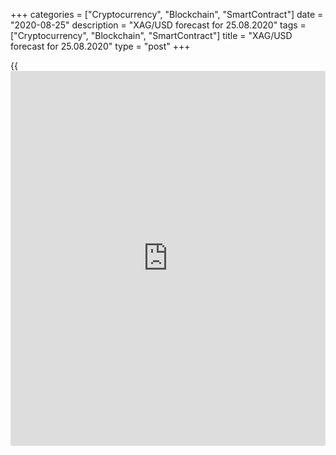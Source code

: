 +++
categories = ["Cryptocurrency", "Blockchain", "SmartContract"]
date = "2020-08-25"
description = "XAG/USD forecast for 25.08.2020"
tags = ["Cryptocurrency", "Blockchain", "SmartContract"]
title = "XAG/USD forecast for 25.08.2020"
type = "post"
+++

{{<iframe id="large-banner" src="https://www.bounty.group/#slide=14.0" width="100%" height="600" scrolling="no" style="border: 0px solid rgb(216, 221, 230); border-radius: 3px;">}}

August 25, 2020

August 25, 2020

XAG/USD forecast: Silver is against vaccinesDmitri Demidenko

## Fundamental silver price forecast for today

### Open the XAG/USD positions according to outcomes of Jerome Powell’s
speech in Jackson Hole

Silver, having reached the targets at $27.5 and $28.5 indicated in
[July][1], crashed down. However, silver has risen in value a little
finally. The major downside drivers for silver were the growth of the
Treasury yields and the minutes of the FOMC meeting, where the officials
announced that the Fed does not need to control the yield curve. The
decline in the Treasury real yields has been the main [XAG/USD][2]
growth driver in 2020. If the Fed doesn’t control the yield rise, the
precious metals sector will be weighed on.

The primary reasons for the increase in the Treasury yield are the US
economic recovery, easing of the geopolitical tensions, the expansion of
the US budget deficit, and the US national debt. However, Donald plans
to fast-track getting the experimental vaccine from the UK. Furthermore,
Washington recognizes Beijing’s efforts to comply with the phase-one
trade deal commitments. These factors suggest some optimism about the US
GDP outlook, setting the [XAG/USD][2] bulls back.

But still, the growth of the Treasury yields and a less dovish tone of
the minutes of the FOMC July meeting have pressed on gold stronger than
on the silver. The gold/silver ratio has contracted to 72, which
supports the strategy of buying the [XAG/USD][2] and selling the
[XAU/USD][3] at the same time suggested in the [previous analytics][1].
The [historical](https://www.fintechee.com/services/historical-data-for-forex/) value of the indicator is 69. Commerzbank believes that
silver is not much undervalued compared to gold. The bank says the
significant reasons for a drop in the G/S ratio is the substantially
strong demand for the silver [ETF](https://www.fixpro.org/post/etf-liquidity/)s.

###  **Dynamics of capital inflows into gold and silver [ETF](https://www.fixpro.org/post/etf-liquidity/)s**

![LiteForex: XAG/USD forecast for 25.08.2020][4]

 _Source_ _: Wall Street Journal_

There is severe selling pressure in the precious metal market. It
results from Donald Trump’s willingness to win the presidential election
by demonstrating his efficiency in the US-China relations, the fight
against the pandemic, and in the US stock market rally. The Fed’s
unwillingness to control the Treasury yield curve is also a bearish
factor for precious metals. Nevertheless, the polls show that Joe Biden
leads over Donald Trump. If Biden becomes the president, the silver
bulls will be supported. The Democrat won’t attack China as aggressively
as the current US president, which is likely to widen the US foreign
trade deficit. The expansion of the US twin deficit is a bearish factor
for the greenback.

### Dynamics of the US twin deficit and USD

![LiteForex: XAG/USD forecast for 25.08.2020][5]

 _Source_ _: Nordea Markets_

Remarkably, the [XAG/USD][2] bulls can be supported in the short run by
Jerome Powell’s speech in Jackson Hole. According to TD Securities, the
US central banker is going to announce the Fed’s plans for average
inflation targeting, which means to put up with the inflation rise above
2%. Nordea Markets believes that it makes no sense without the control
of the yield curve, so the Fed should bring this idea back sooner or
later. Therefore, a pleasant surprise from the Fed could resume the
silver rally, if the price breaks out the resistances at $27.25 and
$27.75. Otherwise, the [XAG/USD][2] is likely to roll down to 25.75 and
24.35.

* * *

P.S. Did you like my article? Share it in social networks: it will be
the best “thank you" :)

Ask me questions and comment below. I’ll be glad to answer your
questions and give necessary explanations.

 **Useful links:**

  * I recommend trying to trade with a reliable broker [here][6]. The system allows you to trade by yourself or copy successful traders from all across the globe.
  * Use my promo-code BLOG for getting deposit bonus 50% on LiteForex platform. Just enter this code in the appropriate field while [depositing][7] your trading account.
  * Telegram channel with high-quality analytics, Forex reviews, training articles, and other useful things for traders <t.me/liteforex>



## Price chart of XAGUSD in real time mode

![XAG/USD forecast: Silver is against vaccines][8]

The content of this article reflects the author’s opinion and does not
necessarily reflect the official position of LiteForex. The material
published on this page is provided for informational purposes only and
should not be considered as the provision of investment advice for the
purposes of Directive 2004/39/EC.

Rate this article:

{{value}}

( {{count}} {{title}} )

   1. www.liteforex.com/blog/analysts-opinions/forecast-for-xagusd-silver-is-given-the-green-light/
   2. my.liteforex.com/trading/chart?symbol=XAUUSD&returnUrl=true&_
   3. my.liteforex.com/trading/chart?symbol=XAUUSD&returnUrl=true
   4. cdn.liteforex.com/cache/uploads/blog_post/fundamental_analysis/gold-silver-etf-25-08-20.jpg?w=30&s=a5f1de8d7ffb5cdaaa4947fca2d1dff0
   5. cdn.liteforex.com/cache/uploads/blog_post/fundamental_analysis/dollar-twi-25-08-20.jpg?w=30&s=f1bd9c159430e9f9206df6b6fdf1bd95
   6. my.liteforex.com/?category=analysts-opinions&slug=xagusd-forecast-silver-is-against-vaccines&openPopup=%2Fregistration%2Fpopup&utm_source=blog&utm_medium=article&utm_campaign=bonus
   7. my.liteforex.com/deposit/?category=analysts-opinions&slug=xagusd-forecast-silver-is-against-vaccines&promo_code=BLOG&utm_source=blog&utm_medium=article&utm_campaign=bonus
   8. cdn.liteforex.com/cache/uploads/blog_post/fundamental_analysis/liteforex-blog-silver-25-08-20.jpg?q=75&w=1000&s=3c02d5f71c1d39392bd169435e8c9e98